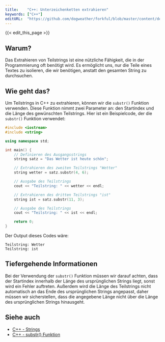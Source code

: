 ```yaml
---
title:    "C++: Unterzeichenketten extrahieren"
keywords: ["C++"]
editURL:  "https://github.com/dogweather/forkful/blob/master/content/de/cpp/extracting-substrings.md"
---
```


{{< edit_this_page >}}

## Warum?

Das Extrahieren von Teilstrings ist eine nützliche Fähigkeit, die in der Programmierung oft benötigt wird. Es ermöglicht uns, nur die Teile eines Textes zu isolieren, die wir benötigen, anstatt den gesamten String zu durchsuchen.

## Wie geht das?

Um Teilstrings in C++ zu extrahieren, können wir die `substr()` Funktion verwenden. Diese Funktion nimmt zwei Parameter an: den Startindex und die Länge des gewünschten Teilstrings. Hier ist ein Beispielcode, der die `substr()` Funktion verwendet:

```C++
#include <iostream>
#include <string>

using namespace std;

int main() {
	// Definieren des Ausgangsstrings
	string satz = "Das Wetter ist heute schön";

	// Extrahieren des zweiten Teilstrings "Wetter"
	string wetter = satz.substr(4, 6);

	// Ausgabe des Teilstrings
	cout << "Teilstring: " << wetter << endl;

	// Extrahieren des dritten Teilstrings "ist"
	string ist = satz.substr(11, 3);

	// Ausgabe des Teilstrings
	cout << "Teilstring: " << ist << endl;

 	return 0;
}
```

Der Output dieses Codes wäre:

```
Teilstring: Wetter
Teilstring: ist 
```

## Tiefergehende Informationen

Bei der Verwendung der `substr()` Funktion müssen wir darauf achten, dass der Startindex innerhalb der Länge des ursprünglichen Strings liegt, sonst wird ein Fehler auftreten. Außerdem wird die Länge des Teilstrings nicht automatisch an das Ende des ursprünglichen Strings angepasst, daher müssen wir sicherstellen, dass die angegebene Länge nicht über die Länge des ursprünglichen Strings hinausgeht.

## Siehe auch

- [C++ - Strings](https://www.cplusplus.com/doc/tutorial/ntcs/)
- [C++ - substr() Funktion](http://www.cplusplus.com/reference/string/string/substr/)